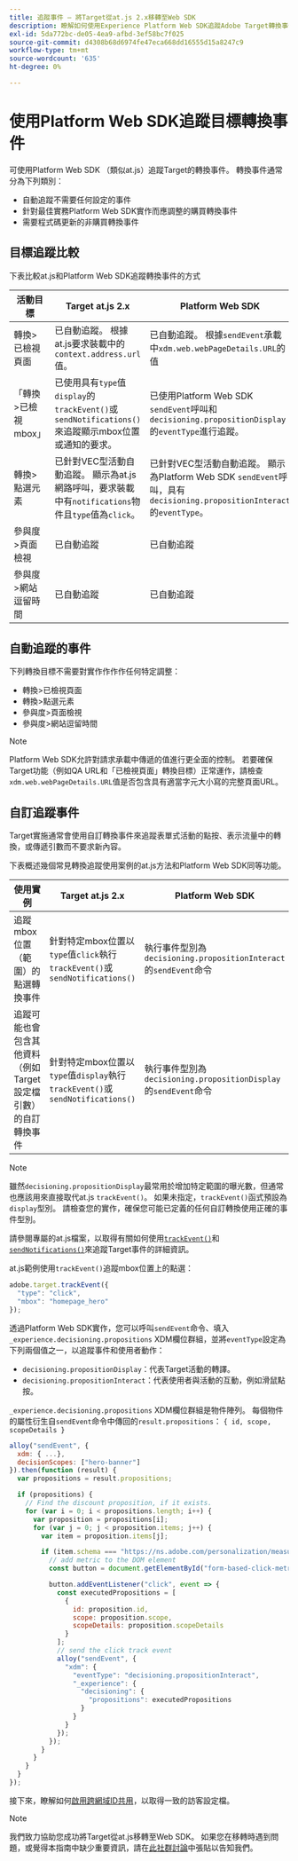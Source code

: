 ```yaml
---
title: 追蹤事件 — 將Target從at.js 2.x移轉至Web SDK
description: 瞭解如何使用Experience Platform Web SDK追蹤Adobe Target轉換事件。
exl-id: 5da772bc-de05-4ea9-afbd-3ef58bc7f025
source-git-commit: d4308b68d6974fe47eca668dd16555d15a8247c9
workflow-type: tm+mt
source-wordcount: '635'
ht-degree: 0%

---
```


# 使用Platform Web SDK追蹤目標轉換事件

可使用Platform Web SDK （類似at.js）追蹤Target的轉換事件。 轉換事件通常分為下列類別：

* 自動追蹤不需要任何設定的事件
* 針對最佳實務Platform Web SDK實作而應調整的購買轉換事件
* 需要程式碼更新的非購買轉換事件

## 目標追蹤比較

下表比較at.js和Platform Web SDK追蹤轉換事件的方式

| 活動目標 | Target at.js 2.x | Platform Web SDK |
|---|---|---|
| 轉換>已檢視頁面 | 已自動追蹤。 根據at.js要求裝載中的`context.address.url`值。 | 已自動追蹤。 根據`sendEvent`承載中`xdm.web.webPageDetails.URL`的值 |
| 「轉換>已檢視mbox」 | 已使用具有`type`值`display`的`trackEvent()`或`sendNotifications()`來追蹤顯示mbox位置或通知的要求。 | 已使用Platform Web SDK `sendEvent`呼叫和`decisioning.propositionDisplay`的`eventType`進行追蹤。 |
| 轉換>點選元素 | 已針對VEC型活動自動追蹤。 顯示為at.js網路呼叫，要求裝載中有`notifications`物件且`type`值為`click`。 | 已針對VEC型活動自動追蹤。 顯示為Platform Web SDK `sendEvent`呼叫，具有`decisioning.propositionInteract`的`eventType`。 |
| 參與度>頁面檢視 | 已自動追蹤 | 已自動追蹤 |
| 參與度>網站逗留時間 | 已自動追蹤 | 已自動追蹤 |

<!--
| Revenue > RPV, AOV, or Total Sales | Tracked based on the `orderTotal` parameter values for the specified mbox(es) | Tracked based on the `xdm.commerce.order.priceTotal` values. Its best to use the "any mbox" option in the goal setup. |
| Revenue > Orders | Tracked based on the unique `orderId` parameter values for the specified mbox(es) | Tracked based on the unique values for `xdm.commerce.order.purchaseID`. Its best to use the "any mbox" option in the goal setup. |
| Engagement > Custom Scoring | Tracked with the `mboxPageValue` parameter. Refer to the [dedicated documentation](https://experienceleague.adobe.com/docs/target/using/activities/success-metrics/capture-score.html) for more details. | Tracked with `data.__adobe.target.mboxPageValue` in the `sendEvent` payload |
-->

## 自動追蹤的事件

下列轉換目標不需要對實作作作作任何特定調整：

* 轉換>已檢視頁面
* 轉換>點選元素
* 參與度>頁面檢視
* 參與度>網站逗留時間

>[!NOTE]
>
>Platform Web SDK允許對請求承載中傳遞的值進行更全面的控制。 若要確保Target功能（例如QA URL和「已檢視頁面」轉換目標）正常運作，請檢查`xdm.web.webPageDetails.URL`值是否包含具有適當字元大小寫的完整頁面URL。

<!--
## Purchase conversion events

The following conversion goals are based on the order details information passed in the Platform Web SDK `sendEvent` payload:

* Revenue > Revenue per Visit (RPV)
* Revenue > Average Order Value (AOV)
* Revenue > Total Sales
* Revenue > Orders

Target at.js implementations typically use an order confirmation mbox with the `trackEvent()` or `sendNotifications()` functions to pass the order ID, order total, and a list of product IDs purchased. These methods are specific to Target.

The Platform Web SDK is a shared library for all Adobe applications and you may have other applications such as Adobe Analytics to consider. Because of this shared nature, its best send a single order confirmation call using the appropriate commerce XDM field group.

For more information and an example, refer to the tutorial section about [sending purchase parameters to Target](send-parameters.md#purchase-parameters). 
-->

## 自訂追蹤事件

Target實施通常會使用自訂轉換事件來追蹤表單式活動的點按、表示流量中的轉換，或傳遞引數而不要求新內容。

下表概述幾個常見轉換追蹤使用案例的at.js方法和Platform Web SDK同等功能。

| 使用實例 | Target at.js 2.x | Platform Web SDK |
|---|---|---|
| 追蹤mbox位置（範圍）的點選轉換事件 | 針對特定mbox位置以`type`值`click`執行`trackEvent()`或`sendNotifications()` | 執行事件型別為`decisioning.propositionInteract`的`sendEvent`命令 |
| 追蹤可能也會包含其他資料（例如Target設定檔引數）的自訂轉換事件 | 針對特定mbox位置以`type`值`display`執行`trackEvent()`或`sendNotifications()` | 執行事件型別為`decisioning.propositionDisplay`的`sendEvent`命令 |

>[!NOTE]
>
>雖然`decisioning.propositionDisplay`最常用於增加特定範圍的曝光數，但通常也應該用來直接取代at.js `trackEvent()`。 如果未指定，`trackEvent()`函式預設為`display`型別。 請檢查您的實作，確保您可能已定義的任何自訂轉換使用正確的事件型別。

請參閱專屬的at.js檔案，以取得有關如何使用[`trackEvent()`](https://developer.adobe.com/target/implement/client-side/atjs/atjs-functions/adobe-target-trackevent/)和[`sendNotifications()`](https://developer.adobe.com/target/implement/client-side/atjs/atjs-functions/adobe-target-sendnotifications-atjs-21/)來追蹤Target事件的詳細資訊。

at.js範例使用`trackEvent()`追蹤mbox位置上的點選：

```JavaScript
adobe.target.trackEvent({
  "type": "click",
  "mbox": "homepage_hero"
});
```

透過Platform Web SDK實作，您可以呼叫`sendEvent`命令、填入`_experience.decisioning.propositions` XDM欄位群組，並將`eventType`設定為下列兩個值之一，以追蹤事件和使用者動作：

* `decisioning.propositionDisplay`：代表Target活動的轉譯。
* `decisioning.propositionInteract`：代表使用者與活動的互動，例如滑鼠點按。

`_experience.decisioning.propositions` XDM欄位群組是物件陣列。 每個物件的屬性衍生自`sendEvent`命令中傳回的`result.propositions`： `{ id, scope, scopeDetails }`

```JavaScript
alloy("sendEvent", {
  xdm: { ...},
  decisionScopes: ["hero-banner"]
}).then(function (result) {
  var propositions = result.propositions;

  if (propositions) {
    // Find the discount proposition, if it exists.
    for (var i = 0; i < propositions.length; i++) {
      var proposition = propositions[i];
      for (var j = 0; j < proposition.items; j++) {
        var item = proposition.items[j];

        if (item.schema === "https://ns.adobe.com/personalization/measurement") {
          // add metric to the DOM element
          const button = document.getElementById("form-based-click-metric");

          button.addEventListener("click", event => {
            const executedPropositions = [
              {
                id: proposition.id,
                scope: proposition.scope,
                scopeDetails: proposition.scopeDetails
              }
            ];
            // send the click track event
            alloy("sendEvent", {
              "xdm": {
                "eventType": "decisioning.propositionInteract",
                "_experience": {
                  "decisioning": {
                    "propositions": executedPropositions
                  }
                }
              }
            });
          });
        }
      }
    }
  }
});
```

接下來，瞭解如何[啟用跨網域ID共用](cross-domain.md)，以取得一致的訪客設定檔。

>[!NOTE]
>
>我們致力協助您成功將Target從at.js移轉至Web SDK。 如果您在移轉時遇到問題，或覺得本指南中缺少重要資訊，請在[此社群討論](https://experienceleaguecommunities.adobe.com/t5/adobe-experience-platform-data/tutorial-discussion-migrate-target-from-at-js-to-web-sdk/m-p/575587#M463)中張貼以告知我們。
